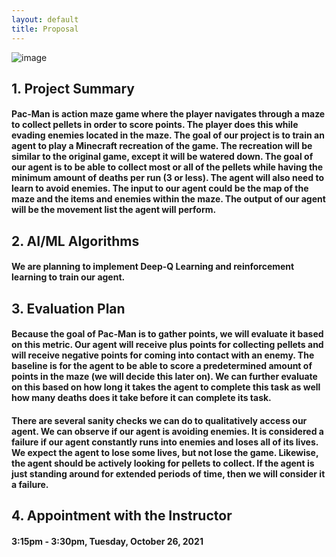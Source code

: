 ```yaml
---
layout: default
title: Proposal
---
```


![image](https://user-images.githubusercontent.com/75513952/138029586-91aba8ae-47cb-4680-a669-72810dc42a33.png)




## 1. Project Summary
   
#### Pac-Man is action maze game where the player navigates through a maze to collect pellets in order to score points. The player does this while evading enemies located in the maze. The goal of our project is to train an agent to play a Minecraft recreation of the game. The recreation will be similar to the original game, except it will be watered down. The goal of our agent is to be able to collect most or all of the pellets while having the minimum amount of deaths per run (3 or less). The agent will also need to learn to avoid enemies. The input to our agent could be the map of the maze and the items and enemies within the maze. The output of our agent will be the movement list the agent will perform. 
   
   
   
   
## 2. AI/ML Algorithms

#### We are planning to implement Deep-Q Learning and reinforcement learning to train our agent. 




## 3. Evaluation Plan

#### Because the goal of Pac-Man is to gather points, we will evaluate it based on this metric. Our agent will receive plus points for collecting pellets and will receive negative points for coming into contact with an enemy. The baseline is for the agent to be able to score a predetermined amount of points in the maze (we will decide this later on). We can further evaluate on this based on how long it takes the agent to complete this task as well how many deaths does it take before it can complete its task. 

#### There are several sanity checks we can do to qualitatively access our agent. We can observe if our agent is avoiding enemies. It is considered a failure if our agent constantly runs into enemies and loses all of its lives. We expect the agent to lose some lives, but not lose the game. Likewise, the agent should be actively looking for pellets to collect. If the agent is just standing around for extended periods of time, then we will consider it a failure. 




## 4. Appointment with the Instructor

#### 3:15pm - 3:30pm, Tuesday, October 26, 2021


